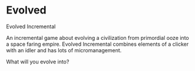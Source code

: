 # Evolved
Evolved Incremental

An incremental game about evolving a civilization from primordial ooze into a space faring empire. 
Evolved Incremental combines elements of a clicker with an idler and has lots of micromanagement.

What will you evolve into?

